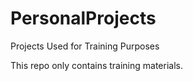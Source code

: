 # PersonalProjects
Projects Used for Training Purposes

This repo only contains training materials.
